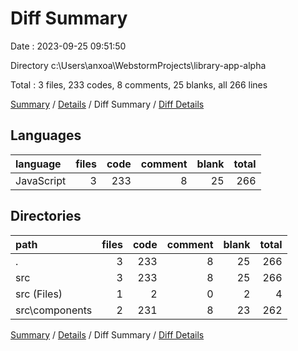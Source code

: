 # Diff Summary

Date : 2023-09-25 09:51:50

Directory c:\\Users\\anxoa\\WebstormProjects\\library-app-alpha

Total : 3 files,  233 codes, 8 comments, 25 blanks, all 266 lines

[Summary](results.md) / [Details](details.md) / Diff Summary / [Diff Details](diff-details.md)

## Languages
| language | files | code | comment | blank | total |
| :--- | ---: | ---: | ---: | ---: | ---: |
| JavaScript | 3 | 233 | 8 | 25 | 266 |

## Directories
| path | files | code | comment | blank | total |
| :--- | ---: | ---: | ---: | ---: | ---: |
| . | 3 | 233 | 8 | 25 | 266 |
| src | 3 | 233 | 8 | 25 | 266 |
| src (Files) | 1 | 2 | 0 | 2 | 4 |
| src\\components | 2 | 231 | 8 | 23 | 262 |

[Summary](results.md) / [Details](details.md) / Diff Summary / [Diff Details](diff-details.md)